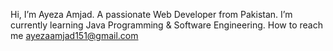  Hi, I’m Ayeza Amjad.
 A passionate Web Developer from Pakistan.
 I’m currently learning Java Programming & Software Engineering.
 How to reach me ayezaamjad151@gmail.com 

<!---
AYEZAAMJAD151/AYEZAAMJAD151 is a ✨ special ✨ repository because its `README.md` (this file) appears on your GitHub profile.
You can click the Preview link to take a look at your changes.
--->
